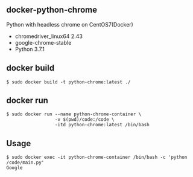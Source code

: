 ## docker-python-chrome
Python with headless chrome on CentOS7(Docker)

- chromedriver_linux64 2.43
- google-chrome-stable
- Python 3.7.1


## docker build

```
$ sudo docker build -t python-chrome:latest ./
```

## docker run

```
$ sudo docker run --name python-chrome-container \
                  -v $(pwd)/code:/code \
                  -itd python-chrome:latest /bin/bash
```

## Usage

```
$ sudo docker exec -it python-chrome-container /bin/bash -c 'python /code/main.py'
Google
```
